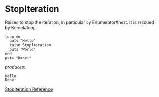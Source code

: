 # StopIteration

Raised to stop the iteration, in particular by Enumerator#next. It is rescued
by Kernel#loop.

    loop do
      puts "Hello"
      raise StopIteration
      puts "World"
    end
    puts "Done!"

*produces:*

    Hello
    Done!

[StopIteration Reference](https://ruby-doc.org/core-2.6/StopIteration.html)
